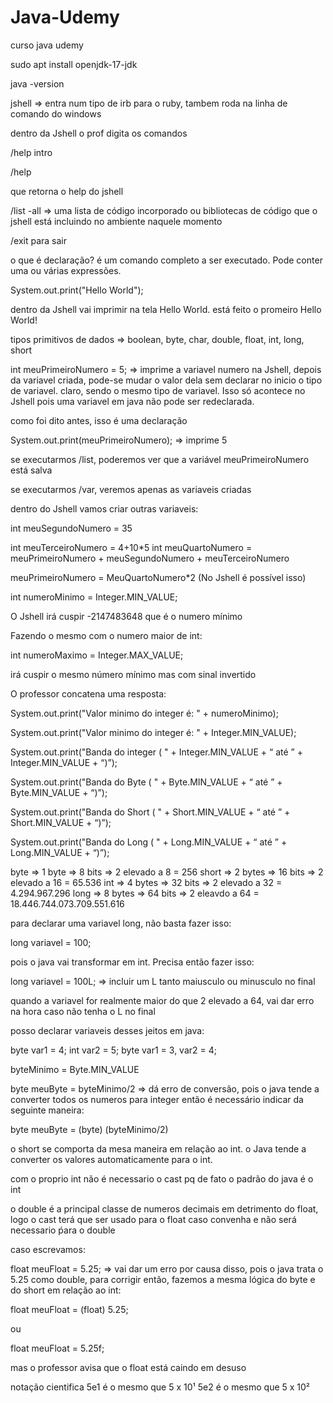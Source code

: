 # Java-Udemy

curso java udemy

sudo apt  install openjdk-17-jdk

java -version

jshell => entra num tipo de irb para o ruby, tambem roda na linha de comando do windows

dentro da Jshell o prof digita os comandos

/help intro

/help

que retorna o help do jshell

/list -all => uma lista de código incorporado ou bibliotecas de código que o jshell está incluindo no ambiente naquele momento

/exit para sair

o que é declaração? é um comando completo a ser executado. Pode conter uma ou várias expressões.

System.out.print("Hello World");

dentro da Jshell vai imprimir na tela Hello World. está feito o promeiro Hello World!


tipos primitivos de dados => boolean, byte, char, double, float, int, long, short

int meuPrimeiroNumero = 5; => imprime a variavel numero na Jshell, depois da variavel criada, pode-se mudar o valor dela sem declarar no inicio o tipo de variavel. claro, sendo o mesmo tipo de variavel. Isso só acontece no Jshell pois uma variavel em java não pode ser redeclarada.


como foi dito antes, isso é uma declaração

System.out.print(meuPrimeiroNumero); => imprime 5

se executarmos /list, poderemos ver que a variável meuPrimeiroNumero está salva

se executarmos /var, veremos apenas as variaveis criadas


dentro do Jshell vamos criar outras variaveis:

int meuSegundoNumero = 35

int meuTerceiroNumero = 4+10*5
int meuQuartoNumero = meuPrimeiroNumero + meuSegundoNumero + meuTerceiroNumero

meuPrimeiroNumero = MeuQuartoNumero*2 (No Jshell é possível isso)

int numeroMinimo = Integer.MIN_VALUE;

O Jshell irá cuspir -2147483648 que é o numero mínimo

Fazendo o mesmo com o numero maior de int:

int numeroMaximo = Integer.MAX_VALUE;

irá cuspir o mesmo número mínimo mas com sinal invertido

O professor concatena uma resposta:



System.out.print("Valor minimo do integer é: " + numeroMinimo);

System.out.print("Valor minimo do integer é: " + Integer.MIN_VALUE);

System.out.print("Banda do integer ( " + Integer.MIN_VALUE + “ até ” + Integer.MIN_VALUE + “)”);

System.out.print("Banda do Byte ( " + Byte.MIN_VALUE + “ até ” + Byte.MIN_VALUE + “)”);

System.out.print("Banda do Short ( " + Short.MIN_VALUE + “ até ” + Short.MIN_VALUE + “)”);

System.out.print("Banda do Long ( " + Long.MIN_VALUE + “ até ” + Long.MIN_VALUE + “)”);

byte => 1 byte => 8 bits => 2 elevado a 8 = 256
short => 2 bytes => 16 bits => 2 elevado a 16 = 65.536
int => 4 bytes => 32 bits => 2 elevado a 32 = 4.294.967.296
long => 8 bytes => 64 bits => 2 eleavdo a 64 = 18.446.744.073.709.551.616

para declarar uma variavel long, não basta fazer isso:

long variavel = 100;

pois o java vai transformar em int. Precisa então fazer isso:

long variavel = 100L; => incluir um L tanto maiusculo ou minusculo no final

quando a variavel for realmente maior do que 2 elevado a 64, vai dar erro na hora caso não tenha o L no final

posso declarar variaveis desses jeitos em java:

byte var1 = 4; int var2 = 5;
byte var1 = 3, var2 = 4;


byteMinimo = Byte.MIN_VALUE

byte meuByte = byteMinimo/2 => dá erro de conversão, pois o java tende a converter todos os numeros para integer então é necessário indicar da seguinte maneira:

byte meuByte = (byte) (byteMinimo/2)

o short se comporta da mesa maneira em relação ao int. o Java tende a converter os valores automaticamente para o int.

com o proprio int não é necessario o cast pq de fato o padrão do java é o int


o double é a principal classe de numeros decimais em detrimento do float, logo o cast terá que ser usado para o float caso convenha e não será necessario ṕara o double

caso escrevamos:

float meuFloat = 5.25; => vai dar um erro por causa disso, pois o java trata o 5.25 como double, para corrigir então, fazemos a mesma lógica do byte e do short em relação ao int:

float meuFloat = (float) 5.25;

ou

float meuFloat = 5.25f;

mas o professor avisa que o float está caindo em desuso

notação cientifica
5e1 é o mesmo que 5 x 10¹
5e2 é o mesmo que 5 x 10²


